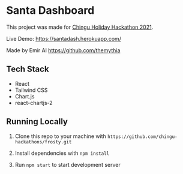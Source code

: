 # Santa Dashboard

This project was made for [Chingu Holiday Hackathon 2021](https://github.com/chingu-hackathons/holidayhackathon2021).

Live Demo: https://santadash.herokuapp.com/

Made by Emir Al
https://github.com/themythia

## Tech Stack

- React
- Tailwind CSS
- Chart.js
- react-chartjs-2

## Running Locally

1.  Clone this repo to your machine with `https://github.com/chingu-hackathons/frosty.git`

2.  Install dependencies with `npm install`

3.  Run `npm start` to start development server
